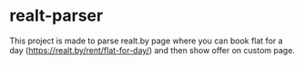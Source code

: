 # realt-parser
This project is made to parse realt.by page where you can book flat for a day (https://realt.by/rent/flat-for-day/) and then show offer on custom page.
